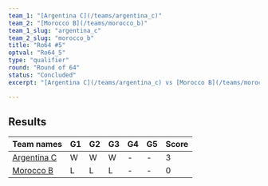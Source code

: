 ```yaml
---
team_1: "[Argentina C](/teams/argentina_c)"
team_2: "[Morocco B](/teams/morocco_b)"
team_1_slug: "argentina_c"
team_2_slug: "morocco_b"
title: "Ro64 #5"
optval: "Ro64_5"
type: "qualifier"
round: "Round of 64"
status: "Concluded"
excerpt: "[Argentina C](/teams/argentina_c) vs [Morocco B](/teams/morocco_b)"

---
```

## Results

| Team names | G1 | G2 | G3 | G4 | G5 | Score |
| -- | -- | -- | -- | -- | -- | -- |
| [Argentina C](/teams/argentina_c) | W | W | W | - | - | 3 |
| [Morocco B](/teams/morocco_b) | L | L | L | - | - | 0 |
